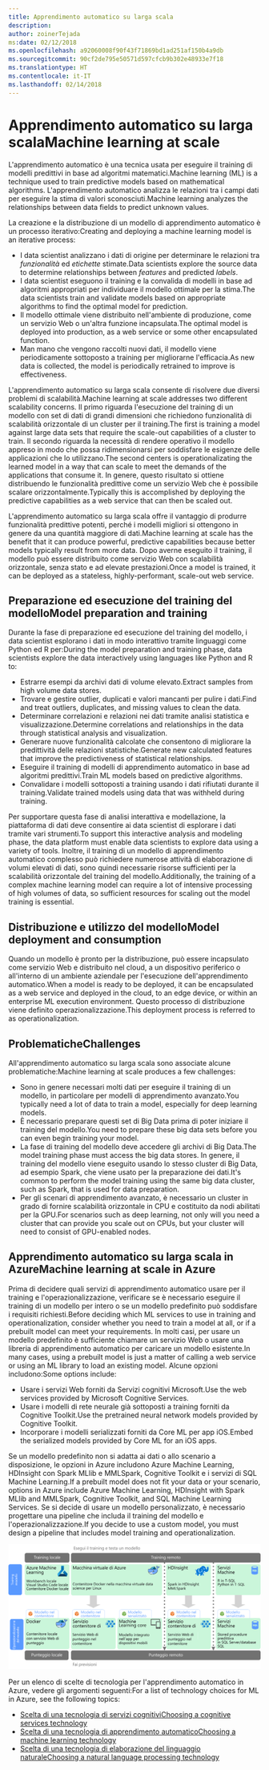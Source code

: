 ```yaml
---
title: Apprendimento automatico su larga scala
description: 
author: zoinerTejada
ms:date: 02/12/2018
ms.openlocfilehash: a92060008f90f43f71869bd1ad251af150b4a9db
ms.sourcegitcommit: 90cf2de795e50571d597cfcb9b302e48933e7f18
ms.translationtype: HT
ms.contentlocale: it-IT
ms.lasthandoff: 02/14/2018
---
```

# <a name="machine-learning-at-scale"></a><span data-ttu-id="b8735-102">Apprendimento automatico su larga scala</span><span class="sxs-lookup"><span data-stu-id="b8735-102">Machine learning at scale</span></span>

<span data-ttu-id="b8735-103">L'apprendimento automatico è una tecnica usata per eseguire il training di modelli predittivi in base ad algoritmi matematici.</span><span class="sxs-lookup"><span data-stu-id="b8735-103">Machine learning (ML) is a technique used to train predictive models based on mathematical algorithms.</span></span> <span data-ttu-id="b8735-104">L'apprendimento automatico analizza le relazioni tra i campi dati per eseguire la stima di valori sconosciuti.</span><span class="sxs-lookup"><span data-stu-id="b8735-104">Machine learning analyzes the relationships between data fields to predict unknown values.</span></span>

<span data-ttu-id="b8735-105">La creazione e la distribuzione di un modello di apprendimento automatico è un processo iterativo:</span><span class="sxs-lookup"><span data-stu-id="b8735-105">Creating and deploying a machine learning model is an iterative process:</span></span>

* <span data-ttu-id="b8735-106">I data scientist analizzano i dati di origine per determinare le relazioni tra *funzionalità* ed *etichette* stimate.</span><span class="sxs-lookup"><span data-stu-id="b8735-106">Data scientists explore the source data to determine relationships between *features* and predicted *labels*.</span></span>
* <span data-ttu-id="b8735-107">I data scientist eseguono il training e la convalida di modelli in base ad algoritmi appropriati per individuare il modello ottimale per la stima.</span><span class="sxs-lookup"><span data-stu-id="b8735-107">The data scientists train and validate models based on appropriate algorithms to find the optimal model for prediction.</span></span>
* <span data-ttu-id="b8735-108">Il modello ottimale viene distribuito nell'ambiente di produzione, come un servizio Web o un'altra funzione incapsulata.</span><span class="sxs-lookup"><span data-stu-id="b8735-108">The optimal model is deployed into production, as a web service or some other encapsulated function.</span></span>
* <span data-ttu-id="b8735-109">Man mano che vengono raccolti nuovi dati, il modello viene periodicamente sottoposto a training per migliorarne l'efficacia.</span><span class="sxs-lookup"><span data-stu-id="b8735-109">As new data is collected, the model is periodically retrained to improve is effectiveness.</span></span>

<span data-ttu-id="b8735-110">L'apprendimento automatico su larga scala consente di risolvere due diversi problemi di scalabilità.</span><span class="sxs-lookup"><span data-stu-id="b8735-110">Machine learning at scale addresses two different scalability concerns.</span></span> <span data-ttu-id="b8735-111">Il primo riguarda l'esecuzione del training di un modello con set di dati di grandi dimensioni che richiedono funzionalità di scalabilità orizzontale di un cluster per il training.</span><span class="sxs-lookup"><span data-stu-id="b8735-111">The first is training a model against large data sets that require the scale-out capabilities of a cluster to train.</span></span> <span data-ttu-id="b8735-112">Il secondo riguarda la necessità di rendere operativo il modello appreso in modo che possa ridimensionarsi per soddisfare le esigenze delle applicazioni che lo utilizzano.</span><span class="sxs-lookup"><span data-stu-id="b8735-112">The second centers is operationalizating the learned model in a way that can scale to meet the demands of the applications that consume it.</span></span> <span data-ttu-id="b8735-113">In genere, questo risultato si ottiene distribuendo le funzionalità predittive come un servizio Web che è possibile scalare orizzontalmente.</span><span class="sxs-lookup"><span data-stu-id="b8735-113">Typically this is accomplished by deploying the predictive capabilities as a web service that can then be scaled out.</span></span>

<span data-ttu-id="b8735-114">L'apprendimento automatico su larga scala offre il vantaggio di produrre funzionalità predittive potenti, perché i modelli migliori si ottengono in genere da una quantità maggiore di dati.</span><span class="sxs-lookup"><span data-stu-id="b8735-114">Machine learning at scale has the benefit that it can produce powerful, predictive capabilities because better models typically result from more data.</span></span> <span data-ttu-id="b8735-115">Dopo averne eseguito il training, il modello può essere distribuito come servizio Web con scalabilità orizzontale, senza stato e ad elevate prestazioni.</span><span class="sxs-lookup"><span data-stu-id="b8735-115">Once a model is trained, it can be deployed as a stateless, highly-performant, scale-out web service.</span></span> 

## <a name="model-preparation-and-training"></a><span data-ttu-id="b8735-116">Preparazione ed esecuzione del training del modello</span><span class="sxs-lookup"><span data-stu-id="b8735-116">Model preparation and training</span></span>

<span data-ttu-id="b8735-117">Durante la fase di preparazione ed esecuzione del training del modello, i data scientist esplorano i dati in modo interattivo tramite linguaggi come Python ed R per:</span><span class="sxs-lookup"><span data-stu-id="b8735-117">During the model preparation and training phase, data scientists explore the data interactively using languages like Python and R to:</span></span>

* <span data-ttu-id="b8735-118">Estrarre esempi da archivi dati di volume elevato.</span><span class="sxs-lookup"><span data-stu-id="b8735-118">Extract samples from high volume data stores.</span></span>
* <span data-ttu-id="b8735-119">Trovare e gestire outlier, duplicati e valori mancanti per pulire i dati.</span><span class="sxs-lookup"><span data-stu-id="b8735-119">Find and treat outliers, duplicates, and missing values to clean the data.</span></span>
* <span data-ttu-id="b8735-120">Determinare correlazioni e relazioni nei dati tramite analisi statistica e visualizzazione.</span><span class="sxs-lookup"><span data-stu-id="b8735-120">Determine correlations and relationships in the data through statistical analysis and visualization.</span></span>
* <span data-ttu-id="b8735-121">Generare nuove funzionalità calcolate che consentono di migliorare la predittività delle relazioni statistiche.</span><span class="sxs-lookup"><span data-stu-id="b8735-121">Generate new calculated features that improve the predictiveness of statistical relationships.</span></span>
* <span data-ttu-id="b8735-122">Eseguire il training di modelli di apprendimento automatico in base ad algoritmi predittivi.</span><span class="sxs-lookup"><span data-stu-id="b8735-122">Train ML models based on predictive algorithms.</span></span>
* <span data-ttu-id="b8735-123">Convalidare i modelli sottoposti a training usando i dati rifiutati durante il training.</span><span class="sxs-lookup"><span data-stu-id="b8735-123">Validate trained models using data that was withheld during training.</span></span>

<span data-ttu-id="b8735-124">Per supportare questa fase di analisi interattiva e modellazione, la piattaforma di dati deve consentire ai data scientist di esplorare i dati tramite vari strumenti.</span><span class="sxs-lookup"><span data-stu-id="b8735-124">To support this interactive analysis and modeling phase, the data platform must enable data scientists to explore data using a variety of tools.</span></span> <span data-ttu-id="b8735-125">Inoltre, il training di un modello di apprendimento automatico complesso può richiedere numerose attività di elaborazione di volumi elevati di dati, sono quindi necessarie risorse sufficienti per la scalabilità orizzontale del training del modello.</span><span class="sxs-lookup"><span data-stu-id="b8735-125">Additionally, the training of a complex machine learning model can require a lot of intensive processing of high volumes of data, so sufficient resources for scaling out the model training is essential.</span></span>

## <a name="model-deployment-and-consumption"></a><span data-ttu-id="b8735-126">Distribuzione e utilizzo del modello</span><span class="sxs-lookup"><span data-stu-id="b8735-126">Model deployment and consumption</span></span>

<span data-ttu-id="b8735-127">Quando un modello è pronto per la distribuzione, può essere incapsulato come servizio Web e distribuito nel cloud, a un dispositivo periferico o all'interno di un ambiente aziendale per l'esecuzione dell'apprendimento automatico.</span><span class="sxs-lookup"><span data-stu-id="b8735-127">When a model is ready to be deployed, it can be encapsulated as a web service and deployed in the cloud, to an edge device, or within an enterprise ML execution environment.</span></span> <span data-ttu-id="b8735-128">Questo processo di distribuzione viene definito operazionalizzazione.</span><span class="sxs-lookup"><span data-stu-id="b8735-128">This deployment process is referred to as operationalization.</span></span>

## <a name="challenges"></a><span data-ttu-id="b8735-129">Problematiche</span><span class="sxs-lookup"><span data-stu-id="b8735-129">Challenges</span></span>

<span data-ttu-id="b8735-130">All'apprendimento automatico su larga scala sono associate alcune problematiche:</span><span class="sxs-lookup"><span data-stu-id="b8735-130">Machine learning at scale produces a few challenges:</span></span>

- <span data-ttu-id="b8735-131">Sono in genere necessari molti dati per eseguire il training di un modello, in particolare per modelli di apprendimento avanzato.</span><span class="sxs-lookup"><span data-stu-id="b8735-131">You typically need a lot of data to train a model, especially for deep learning models.</span></span>
- <span data-ttu-id="b8735-132">È necessario preparare questi set di Big Data prima di poter iniziare il training del modello.</span><span class="sxs-lookup"><span data-stu-id="b8735-132">You need to prepare these big data sets before you can even begin training your model.</span></span>
- <span data-ttu-id="b8735-133">La fase di training del modello deve accedere gli archivi di Big Data.</span><span class="sxs-lookup"><span data-stu-id="b8735-133">The model training phase must access the big data stores.</span></span> <span data-ttu-id="b8735-134">In genere, il training del modello viene eseguito usando lo stesso cluster di Big Data, ad esempio Spark, che viene usato per la preparazione dei dati.</span><span class="sxs-lookup"><span data-stu-id="b8735-134">It's common to perform the model training using the same big data cluster, such as Spark, that is used for data preparation.</span></span> 
- <span data-ttu-id="b8735-135">Per gli scenari di apprendimento avanzato, è necessario un cluster in grado di fornire scalabilità orizzontale in CPU e costituito da nodi abilitati per la GPU.</span><span class="sxs-lookup"><span data-stu-id="b8735-135">For scenarios such as deep learning, not only will you need a cluster that can provide you scale out on CPUs, but your cluster will need to consist of GPU-enabled nodes.</span></span>

## <a name="machine-learning-at-scale-in-azure"></a><span data-ttu-id="b8735-136">Apprendimento automatico su larga scala in Azure</span><span class="sxs-lookup"><span data-stu-id="b8735-136">Machine learning at scale in Azure</span></span>

<span data-ttu-id="b8735-137">Prima di decidere quali servizi di apprendimento automatico usare per il training e l'operazionalizzazione, verificare se è necessario eseguire il training di un modello per intero o se un modello predefinito può soddisfare i requisiti richiesti.</span><span class="sxs-lookup"><span data-stu-id="b8735-137">Before deciding which ML services to use in training and operationalization, consider whether you need to train a model at all, or if a prebuilt model can meet your requirements.</span></span> <span data-ttu-id="b8735-138">In molti casi, per usare un modello predefinito è sufficiente chiamare un servizio Web o usare una libreria di apprendimento automatico per caricare un modello esistente.</span><span class="sxs-lookup"><span data-stu-id="b8735-138">In many cases, using a prebuilt model is just a matter of calling a web service or using an ML library to load an existing model.</span></span> <span data-ttu-id="b8735-139">Alcune opzioni includono:</span><span class="sxs-lookup"><span data-stu-id="b8735-139">Some options include:</span></span> 

- <span data-ttu-id="b8735-140">Usare i servizi Web forniti da Servizi cognitivi Microsoft.</span><span class="sxs-lookup"><span data-stu-id="b8735-140">Use the web services provided by Microsoft Cognitive Services.</span></span>
- <span data-ttu-id="b8735-141">Usare i modelli di rete neurale già sottoposti a training forniti da Cognitive Toolkit.</span><span class="sxs-lookup"><span data-stu-id="b8735-141">Use the pretrained neural network models provided by Cognitive Toolkit.</span></span>
- <span data-ttu-id="b8735-142">Incorporare i modelli serializzati forniti da Core ML per app iOS.</span><span class="sxs-lookup"><span data-stu-id="b8735-142">Embed the serialized models provided by Core ML for an iOS apps.</span></span> 

<span data-ttu-id="b8735-143">Se un modello predefinito non si adatta ai dati o allo scenario a disposizione, le opzioni in Azure includono Azure Machine Learning, HDInsight con Spark MLlib e MMLSpark, Cognitive Toolkit e i servizi di SQL Machine Learning.</span><span class="sxs-lookup"><span data-stu-id="b8735-143">If a prebuilt model does not fit your data or your scenario, options in Azure include Azure Machine Learning, HDInsight with Spark MLlib and MMLSpark, Cognitive Toolkit, and SQL Machine Learning Services.</span></span> <span data-ttu-id="b8735-144">Se si decide di usare un modello personalizzato, è necessario progettare una pipeline che includa il training del modello e l'operazionalizzazione.</span><span class="sxs-lookup"><span data-stu-id="b8735-144">If you decide to use a custom model, you must design a pipeline that includes model training and operationalization.</span></span> 

![Opzioni di modelli in Azure](./images/machine-learning-model-training-and-deployment.png)

<span data-ttu-id="b8735-146">Per un elenco di scelte di tecnologia per l'apprendimento automatico in Azure, vedere gli argomenti seguenti:</span><span class="sxs-lookup"><span data-stu-id="b8735-146">For a list of technology choices for ML in Azure, see the following topics:</span></span>

- [<span data-ttu-id="b8735-147">Scelta di una tecnologia di servizi cognitivi</span><span class="sxs-lookup"><span data-stu-id="b8735-147">Choosing a cognitive services technology</span></span>](../technology-choices/cognitive-services.md)
- [<span data-ttu-id="b8735-148">Scelta di una tecnologia di apprendimento automatico</span><span class="sxs-lookup"><span data-stu-id="b8735-148">Choosing a machine learning technology</span></span>](../technology-choices/data-science-and-machine-learning.md)
- [<span data-ttu-id="b8735-149">Scelta di una tecnologia di elaborazione del linguaggio naturale</span><span class="sxs-lookup"><span data-stu-id="b8735-149">Choosing a natural language processing technology</span></span>](../technology-choices/natural-language-processing.md)
